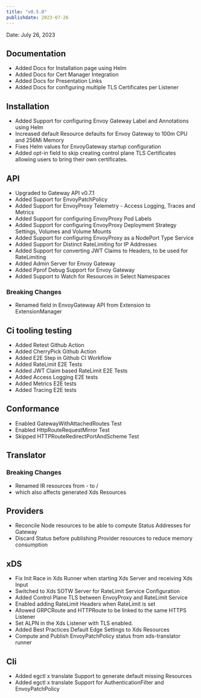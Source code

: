 ```yaml
---
title: "v0.5.0"
publishdate: 2023-07-26
---
```


Date: July 26, 2023

## Documentation
- Added Docs for Installation page using Helm
- Added Docs for Cert Manager Integration
- Added Docs for Presentation Links
- Added Docs for configuring multiple TLS Certificates per Listener

## Installation
- Added Support for configuring Envoy Gateway Label and Annotations using Helm
- Increased default Resource defaults for Envoy Gateway to 100m CPU and 256Mi Memory
- Fixes Helm values for EnvoyGateway startup configuration
- Added opt-in field to skip creating control plane TLS Certificates allowing users to bring their own certificates.

## API
- Upgraded to Gateway API v0.7.1
- Added Support for EnvoyPatchPolicy
- Added Support for EnvoyProxy Telemetry - Access Logging, Traces and Metrics
- Added Support for configuring EnvoyProxy Pod Labels
- Added Support for configuring EnvoyProxy Deployment Strategy Settings, Volumes and Volume Mounts
- Added Support for configuring EnvoyProxy as a NodePort Type Service
- Added Support for Distinct RateLimiting for IP Addresses
- Added Support for converting JWT Claims to Headers, to be used for RateLimiting
- Added Admin Server for Envoy Gateway
- Added Pprof Debug Support for Envoy Gateway
- Added Support to Watch for Resources in Select Namespaces

### Breaking Changes
- Renamed field in EnvoyGateway API from Extension to ExtensionManager

## Ci tooling testing
- Added Retest Github Action
- Added CherryPick Github Action
- Added E2E Step in Github CI Workflow
- Added RateLimit E2E Tests
- Added JWT Claim based RateLimit E2E Tests
- Added Access Logging E2E tests
- Added Metrics E2E tests
- Added Tracing E2E tests

## Conformance
- Enabled GatewayWithAttachedRoutes Test
- Enabled HttpRouteRequestMirror Test
- Skipped HTTPRouteRedirectPortAndScheme Test

## Translator
### Breaking Changes
- Renamed IR resources from <namespace>-<name> to <namespace>/<name>
- which also affects generated Xds Resources

## Providers
- Reconcile Node resources to be able to compute Status Addresses for Gateway
- Discard Status before publishing Provider resources to reduce memory consumption

## xDS
- Fix Init Race in Xds Runner when starting Xds Server and receiving Xds Input
- Switched to Xds SOTW Server for RateLimit Service Configuration
- Added Control Plane TLS between EnvoyProxy and RateLimit Service
- Enabled adding RateLimit Headers when RateLimit is set
- Allowed GRPCRoute and HTTPRoute to be linked to the same HTTPS Listener
- Set ALPN in the Xds Listener with TLS enabled.
- Added Best Practices Default Edge Settings to Xds Resources
- Compute and Publish EnvoyPatchPolicy status from xds-translator runner

## Cli
- Added egctl x translate Support to generate default missing Resources
- Added egctl x translate Support for AuthenticationFilter and EnvoyPatchPolicy

